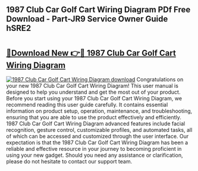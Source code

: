 ## 1987 Club Car Golf Cart Wiring Diagram PDf Free Download - Part-JR9 Service Owner Guide hSRE2

# <h2><a href="http://dfig1d.blite.top/?on=1987+Club+Car+Golf+Cart+Wiring+Diagram">🔗Download New 👉🔴 1987 Club Car Golf Cart Wiring Diagram</a></h2>

[![1987 Club Car Golf Cart Wiring Diagram download](https://i.imgur.com/lujVjoI.png)](http://dfig1d.blite.top/?on=1987+Club+Car+Golf+Cart+Wiring+Diagram)
Congratulations on your new 1987 Club Car Golf Cart Wiring Diagram! This user manual is designed to help you understand and get the most out of your product. Before you start using your 1987 Club Car Golf Cart Wiring Diagram, we recommend reading this user guide carefully. It contains essential information on product setup, operation, maintenance, and troubleshooting, ensuring that you are able to use the product effectively and efficiently. 1987 Club Car Golf Cart Wiring Diagram advanced features include facial recognition, gesture control, customizable profiles, and automated tasks, all of which can be accessed and customized through the user interface. Our expectation is that the 1987 Club Car Golf Cart Wiring Diagram has been a reliable and effective resource in your journey to becoming proficient in using your new gadget. Should you need any assistance or clarification, please do not hesitate to contact our support team.

